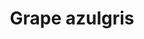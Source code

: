---
title: Grape azulgris
date: 
draft: false

# descripcion
description : Aros espectaculares! En plata 925 y cristal Swarovski. Simplemente bellísimos.

materials: Plata 925

color: 

dimensions: Largo 6.5 cm

code: 01-10-1014

type: "Aros"

categories: []

price: $17.470,00

price_eftvo: $14.850,00

# Images
# first image will be shown in the product page
images:
  # - image: "images/path_to_image"
  # La ubicacion de las imagenes es imagenes/Aros/Aros.Cristal Swarovski/01-10-1014-grape-azulgris
  - image: "./images/aros/cristal_swarovski/01-10-1014-grape-azulgris.jpg"
---